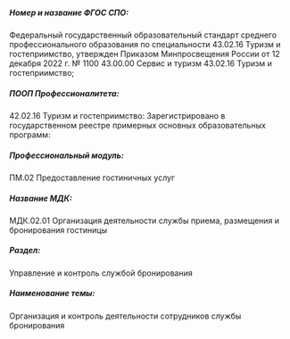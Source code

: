 ##### Номер и название ФГОС СПО:
Федеральный государственный образовательный стандарт среднего профессионального образования по специальности 43.02.16 Туризм и гостеприимство, утвержден Приказом Минпросвещения России от 12 декабря 2022 г. № 1100 43.00.00 Сервис и туризм 
43.02.16 Туризм и гостеприимство; 

##### ПООП Профессионалитета:
42.02.16 Туризм и гостеприимство: Зарегистрировано в государственном реестре примерных основных образовательных программ: 

##### Профессиональный модуль:
ПМ.02 Предоставление гостиничных услуг 

##### Название МДК:
МДК.02.01 Организация деятельности службы приема, размещения и бронирования гостиницы 

##### Раздел:
Управление и контроль службой бронирования 

##### Наименование темы: 
Организация и контроль деятельности сотрудников службы бронирования
